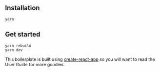 ## Installation

```bash
yarn
```

## Get started

```bash
yarn rebuild
yarn dev
```

This boilerplate is built using [create-react-app](https://github.com/facebookincubator/create-react-app) so you will want to read the User Guide for more goodies.
